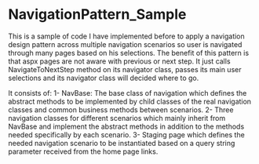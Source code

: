 # NavigationPattern_Sample
This is a sample of code I have implemented before to apply a navigation design pattern across multiple navigation scenarios so user is navigated through many pages based on his selections.
The benefit of this pattern is that aspx pages are not aware with previous or next step. It just calls NavigateToNextStep method on its navigator class, passes its main user selections and its navigator class will decided where to go.

It consists of:
1- NavBase: The base class of navigation which defines the abstract methods to be implemented by child classes of the real navigation classes and common business methods between scenarios.
2- Three navigation classes for different scenarios which mainly inherit from NavBase and implement the abstract methods in addition to the methods needed specifically by each scenario.
3- Staging page which defines the needed navigation scenario to be instantiated based on a query string parameter received from the home page links.
